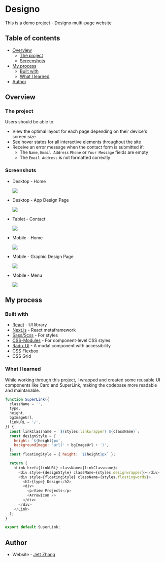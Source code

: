 # Designo

This is a demo project - Designo multi-page website

## Table of contents

- [Overview](#overview)
  - [The project](#the-project)
  - [Screenshots](#screenshots)
- [My process](#my-process)
  - [Built with](#built-with)
  - [What I learned](#what-i-learned)
- [Author](#author)

## Overview

### The project

Users should be able to:

- View the optimal layout for each page depending on their device's screen size
- See hover states for all interactive elements throughout the site
- Receive an error message when the contact form is submitted if:
  - The `Name`, `Email Address` `Phone` or `Your Message` fields are empty
  - The `Email Address` is not formatted correctly

### Screenshots

- Desktop - Home

  ![](./screenshot1.png)

- Desktop - App Design Page

  ![](./screenshot2.png)

- Tablet - Contact

  ![](./screenshot3.png)

- Mobile - Home

  ![](./screenshot4.png)

- Mobile - Graphic Design Page

  ![](./screenshot5.png)

- Mobile - Menu

  ![](./screenshot6.png)

## My process

### Built with

- [React](https://react.dev/) - UI library
- [Next.js](https://nextjs.org/) - React metaframework
- [Sass/Scss](https://sass-lang.com/) - For styles
- [CSS-Modules](https://github.com/css-modules/css-modules) - For component-level CSS styles
- [Radix UI](https://www.radix-ui.com/) - A modal component with accessibility
- CSS Flexbox
- CSS Grid

### What I learned

While working through this project, I wrapped and created some reusable UI components like Card and SuperLink, making the codebase more readable and maintanable.

```js
function SuperLink({
  className = '',
  type,
  height,
  bgImageUrl,
  linkURL = '/',
}) {
  const linkClassname = `${styles.linkwrapper} ${className}`;
  const designStyle = {
    height: `${height}px`,
    backgroundImage: 'url(' + bgImageUrl + ')',
  };
  const floatingStyle = { height: `${height}px` };

  return (
    <Link href={linkURL} className={linkClassname}>
      <div style={designStyle} className={styles.designwrapper}></div>
      <div style={floatingStyle} className={styles.floatingwords}>
        <h2>{type} Design</h2>
        <div>
          <p>View Projects</p>
          <ArrowIcon />
        </div>
      </div>
    </Link>
  );
}

export default SuperLink;
```

## Author

- Website - [Jett Zhang](https://github.com/seamissu)
